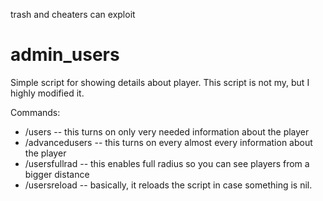 trash and cheaters can exploit

# admin_users
Simple script for showing details about player.
This script is not my, but I highly modified it.

Commands:
* /users -- this turns on only very needed information about the player
* /advancedusers -- this turns on every almost every information about the player
* /usersfullrad -- this enables full radius so you can see players from a bigger distance
* /usersreload -- basically, it reloads the script in case something is nil.
